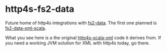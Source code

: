 # http4s-fs2-data

Future home of http4s integrations with [fs2-data][fs2-data].  The first one planned is [fs2-data-xml-scala][fs2-data-xml-scala].

What you see here is a the original [http4s-scala-xml][http4s-scala-xml] code it derives from.  If you need a working JVM solution for XML with http4s today, go there.

[fs2-data]: https://fs2-data.gnieh.org/

[fs2-data-xml-scala]: https://fs2-data.gnieh.org/

[http4s-scala-xml]: https://github.com/http4s/http4s-scala-xml "http4s-scala-xml"
